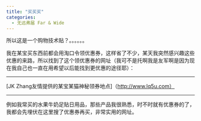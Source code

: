 ```yaml
---
title: "买买买"
categories:
  - 无远弗届 Far & Wide
---
```


 所以这是一个购物技术贴？。。。。。。

[>_<]: 我是注释～

我在某宝买东西前都会用淘口令领优惠券，这样省了不少，某天我突然感兴趣这些优惠的来路，所以找到了这个领优惠券的网址（我可不是托啊我是友军啊是因为现在我自己也一直在用希望以后能找到更优惠的途径耶）：

***

[JK Zhang友情提供的某宝某猫神秘领券地点]（http://www.lq5u.com）

***

例如我常买的水果牛奶足贴日用品，那些产品我很熟悉，时不时就有优惠券的了，我都会先埋伏在这里搜了优惠券再买，非常实用的网址。

